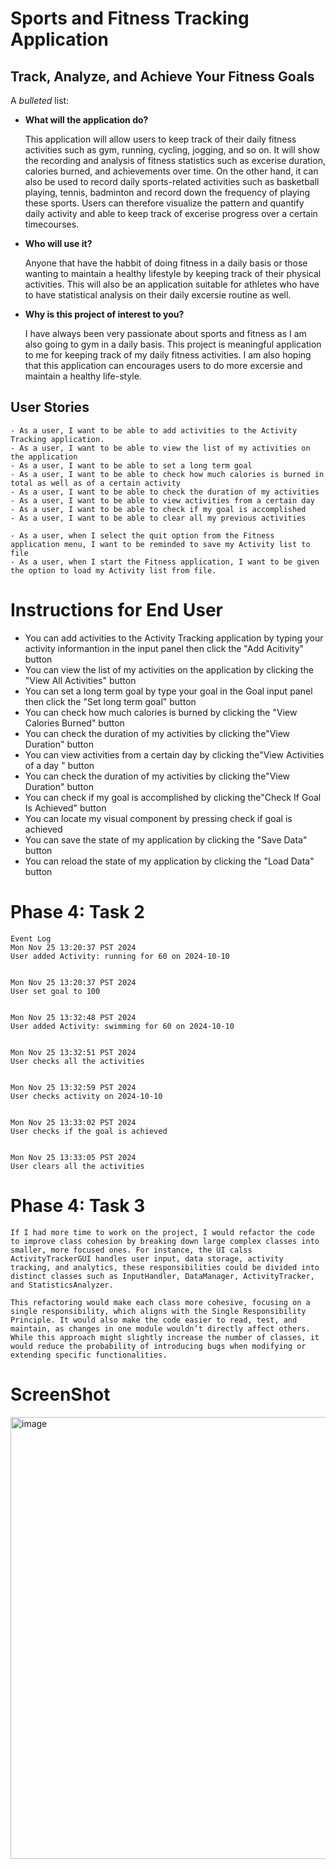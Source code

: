 # Sports and Fitness Tracking Application

## Track, Analyze, and Achieve Your Fitness Goals

A *bulleted* list:

- **What will the application do?**

    This application will allow users to keep track of their daily fitness activities such as gym, running,  cycling, jogging, and so on. It will show the recording and analysis of fitness statistics such as excerise duration, calories burned, and achievements over time. On the other hand, it can also be used to record daily sports-related activities such as basketball playing, tennis, badminton and record down the frequency of playing these sports.  Users can therefore visualize the pattern and quantify daily activity and able to keep track of excerise progress over a certain timecourses.

- **Who will use it?** 

    Anyone that have the habbit of doing fitness in a daily basis or those wanting to maintain a healthy lifestyle by keeping track of their physical activities. This will also be an application suitable for athletes who have to have statistical analysis on their daily excersie routine as well.

- **Why is this project of interest to you?** 

    I have always been very passionate about sports and fitness as I am also going to gym in a daily basis. This project is meaningful application to me for keeping track of my daily fitness activities. I am also hoping that this application can encourages users to do more excersie and maintain a healthy life-style.
 
 ## User Stories

    - As a user, I want to be able to add activities to the Activity Tracking application.
    - As a user, I want to be able to view the list of my activities on the application
    - As a user, I want to be able to set a long term goal
    - As a user, I want to be able to check how much calories is burned in total as well as of a certain activity
    - As a user, I want to be able to check the duration of my activities
    - As a user, I want to be able to view activities from a certain day
    - As a user, I want to be able to check if my goal is accomplished
    - As a user, I want to be able to clear all my previous activities

    - As a user, when I select the quit option from the Fitness application menu, I want to be reminded to save my Activity list to file
    - As a user, when I start the Fitness application, I want to be given the option to load my Activity list from file.

# Instructions for End User

- You can add activities to the Activity Tracking application by typing your activity informantion in the input panel then click the "Add Acitivity" button
- You can view the list of my activities on the application by clicking the "View All Activities" button
- You can set a long term goal by type your goal in the Goal input panel then click the "Set long term goal" button
- You can check how much calories is burned by clicking the "View Calories Burned" button
- You can check the duration of my activities by clicking the"View Duration" button 
- You can view activities from a certain day by clicking the"View Activities of a day " button 
- You can check the duration of my activities by clicking the"View Duration" button 
- You can check if my goal is accomplished by clicking the"Check If Goal Is Achieved" button 
- You can locate my visual component by pressing check if goal is achieved
- You can save the state of my application by clicking the "Save Data" button
- You can reload the state of my application by clicking the "Load Data" button

# Phase 4: Task 2

    Event Log
    Mon Nov 25 13:20:37 PST 2024
    User added Activity: running for 60 on 2024-10-10


    Mon Nov 25 13:20:37 PST 2024
    User set goal to 100


    Mon Nov 25 13:32:48 PST 2024
    User added Activity: swimming for 60 on 2024-10-10


    Mon Nov 25 13:32:51 PST 2024
    User checks all the activities


    Mon Nov 25 13:32:59 PST 2024
    User checks activity on 2024-10-10


    Mon Nov 25 13:33:02 PST 2024
    User checks if the goal is achieved


    Mon Nov 25 13:33:05 PST 2024
    User clears all the activities

# Phase 4: Task 3

    If I had more time to work on the project, I would refactor the code to improve class cohesion by breaking down large complex classes into smaller, more focused ones. For instance, the UI calss ActivityTrackerGUI handles user input, data storage, activity tracking, and analytics, these responsibilities could be divided into distinct classes such as InputHandler, DataManager, ActivityTracker, and StatisticsAnalyzer.

    This refactoring would make each class more cohesive, focusing on a single responsibility, which aligns with the Single Responsibility Principle. It would also make the code easier to read, test, and maintain, as changes in one module wouldn’t directly affect others. While this approach might slightly increase the number of classes, it would reduce the probability of introducing bugs when modifying or extending specific functionalities.

# ScreenShot
<img width="707" alt="image" src="https://github.com/user-attachments/assets/d3e80c48-a136-4d76-8f71-873cf0c9c55f" />
